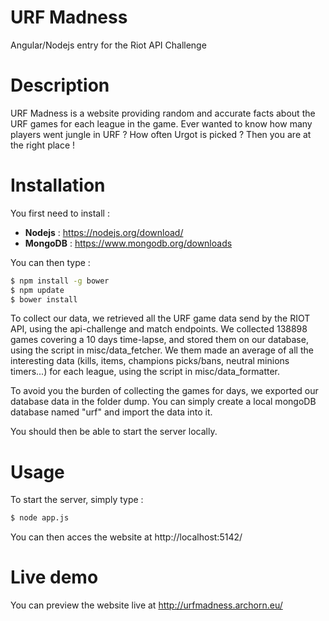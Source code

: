 # URF Madness
Angular/Nodejs entry for the Riot API Challenge

# Description
URF Madness is a website providing random and accurate facts about the URF games for each league in the game.
Ever wanted to know how many players went jungle in URF ? How often Urgot is picked ? Then you are at the right place !

# Installation
You first need to install :
* **Nodejs** : https://nodejs.org/download/
* **MongoDB** : https://www.mongodb.org/downloads

You can then type :
```sh
$ npm install -g bower
$ npm update
$ bower install
```

To collect our data, we retrieved all the URF game data send by the RIOT API, using the api-challenge and match endpoints.
We collected 138898 games covering a 10 days time-lapse, and stored them on our database, using the script in misc/data_fetcher.
We them made an average of all the interesting data (kills, items, champions picks/bans, neutral minions timers...) for each league, using the script in misc/data_formatter.

To avoid you the burden of collecting the games for days, we exported our database data in the folder dump. You can simply create a local mongoDB database named "urf" and import the data into it.

You should then be able to start the server locally.

# Usage
To start the server, simply type :
```sh
$ node app.js
```
You can then acces the website at http://localhost:5142/

# Live demo
You can preview the website live at http://urfmadness.archorn.eu/